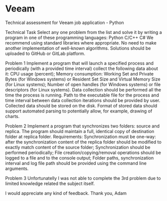 # Veeam
Technical assessment for Veeam job application - Python



Technical Task
Select any one problem from the list and solve it by writing a program in one of these programming languages:
Python 
C/C++
C#
We recommend using standard libraries where appropriate. No need to make another implementation of well-known algorithms.
Solutions should be uploaded to GitHub or GitLab platform.


Problem 1
Implement a program that will launch a specified process and periodically (with a provided time interval) collect the following data about it:
CPU usage (percent);
Memory consumption: Working Set and Private Bytes (for Windows systems) or Resident Set Size and Virtual Memory Size (for Linux systems);
Number of open handles (for Windows systems) or file descriptors (for Linux systems).
Data collection should be performed all the time the process is running. Path to the executable file for the process and time interval between data collection iterations should be provided by user. Collected data should be stored on the disk. Format of stored data should support automated parsing to potentially allow, for example, drawing of charts.


Problem 2
Implement a program that synchronizes two folders: source and replica. The program should maintain a full, identical copy of destination folder at replica folder.
Requirements:
Synchronization must be one-way: after the synchronization content of the replica folder should be modified to exactly match content of the source folder;
Synchronization should be performed periodically;
File creation/copying/removal operations should be logged to a file and to the console output;
Folder paths, synchronization interval and log file path should be provided using the command line arguments.


Problem 3
Unfortunatelly I was not able to complete the 3rd problem due to limited knowledge related the subject itself. 

I would appreciate any kind of feedback.
Thank you, 
Adam
